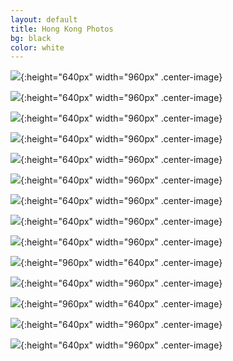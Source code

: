 ```yaml
---
layout: default
title: Hong Kong Photos
bg: black
color: white
---
```


<meta property="og:image" content="https://lh3.googleusercontent.com/b79xZj-C2n7f7hUHuXEKeoAVvH3D-kiMbk640SKXW-bwySGkAnw1IjV7CpEULvjjMPKVQmBqsH-CMm-Y-D28QlrFRZOA-5p-smylyqpppJdWV3owpUqDOFnyel7jr5puFZpNtuWtPwQ=w2400" />

![](https://lh3.googleusercontent.com/b79xZj-C2n7f7hUHuXEKeoAVvH3D-kiMbk640SKXW-bwySGkAnw1IjV7CpEULvjjMPKVQmBqsH-CMm-Y-D28QlrFRZOA-5p-smylyqpppJdWV3owpUqDOFnyel7jr5puFZpNtuWtPwQ=w2400){:height="640px" width="960px" .center-image}

![](https://lh3.googleusercontent.com/MmsIfOJhDNYJhFcNhPL_162W6HdZT89mZjR1viyEOy4BtNm5QAYqV7lJHzHpWigaJOJ7Ro27m4cjiuDYvhMi99nuiPaHV7kEeGVsxRiaatsRQyjs731pPaji1wo0skQW_Zm_ngcBX8M=w2400){:height="640px" width="960px" .center-image}

![](https://lh3.googleusercontent.com/Xx5gbfop93x1C3yMgIb1WncK3vi8WIhjBiDqNETV1yEm04ScgBpapVt1voBZjWybOxwD7s8IW4SgHwohVbY6-v0-EE_-LCOyzEgfWobqnXdH7wmAFL3yELqlE009mc8eBs5GS9zwQ50=w2400){:height="640px" width="960px" .center-image}

![](https://lh3.googleusercontent.com/dyGcvn-FQtK5_4WlJJgU5PvfQr9rH3mK4KvTalPsXr1OqtwtK0KKevieEtgP1DHeyUx5PvaJDTY2e5yYSSEU6Rl6KXQB7u6jJrxP1Ma6inVaPqJLSAiUOTxYQ0UTT2IBZUn6pByqRaM=w2400){:height="640px" width="960px" .center-image}

![](https://lh3.googleusercontent.com/khzeKrWES1m94Vm8k5QUvYPY5w4mS_kXMfrXTGUJ9YMoDXsgXlR7KiPyHJIdko3FRiDYZEJCMrr9YiCidiS72UrtpOwvZ-8h-XR1ht2TqAd851TF2Z4nhKHFK7zCyzaS5nTGU4OQfs8=w2400){:height="640px" width="960px" .center-image}

![](https://lh3.googleusercontent.com/Jgyk1DKRzJK2zJgO87TA6rfiOueXw5xbWOMDu7Scy7SbNrwH5u3gI4gioK9cUrB2WB3y19OKWA7AdTwTrRsExRBqOEt6u60zlIOaOujuN1I1p2_u7Cu_T7a-l5gJkoQruch4uCFQbPc=w2400){:height="640px" width="960px" .center-image}

![](https://lh3.googleusercontent.com/aqzwZl4ncfBGlcwV4ZIV1MYXXdFT_LYC3WXEDcUp72XuKM0ojsWIrB8WuG1blgkquk7oMzULyFQv0_Pz82H7qseTJaZlRPkmMbH4xzesKSgbSjKY57xr5xxTJQ1UNr-39EpacRZxjfE=w2400){:height="640px" width="960px" .center-image}

![](https://lh3.googleusercontent.com/DzHpfHEAlpi6JUk_Hu1cDe0LnlLWJKfdEgRvnbDee4-JpeK7pncun28Q4AX6m984y2bqNDYmyckU0xYtRgpEudDV1xO4dbJ6Z_lBhZaX9mqFy2fwYQuevqinIvfptYIt0OMrj0XPKNA=w2400){:height="640px" width="960px" .center-image}

![](https://lh3.googleusercontent.com/eKIYYdnjQZBKL2HdpX1kK3uEIuYtJauzJSQ4R335NEY1xW_2WPItpzPICYrIFmd2ITqWhxqIQ2KGofcQZLXD8a5txYTHOOZeZXV8zmE719dh750LD8dpNwN6KZnFWHPYfF_q9jkAUBU=w2400){:height="640px" width="960px" .center-image}

![](https://lh3.googleusercontent.com/IngCTPbaIeeHeJAHiSZ86OL7tVkTgthlwDS-XHVWpNVe7uFj6NI4rAlpUD0Bmy4DjeMpZ_ZkA_Eb0QD0vk-3aG-1lyNWPajovciG3FcGoYcq_jgNNVxY8kBXESqEJr7bZqupe9ZwNts=w2400){:height="960px" width="640px" .center-image}

![](https://lh3.googleusercontent.com/E4cN1lmW-qjZl8Cq5MaPlf4_T5O20s5IZMzDxeKCZ8x1ZSU7_JZU0el1WgiOiPgZBe7ctFpHIH_-1cvujdCZPljX8IgKxEcWY1jN-geDQeP9gyZTp6tGdnbBoL6gjk5c2AnQ69PKZEc=w2400){:height="640px" width="960px" .center-image}

![](https://lh3.googleusercontent.com/lpkqWarOGSQrWlxqG09JMU48FAZO79aih6kWWRH685WK1pSRHYOCKkrBiCU6eoap7fEu72lPJVL3UlzbPGCjgm5rMAK2OERx5pDRH-RlpK1tJr4796KRtLILPUgTIRE2wsbWZXuLxVk=w2400){:height="960px" width="640px" .center-image}

![](https://lh3.googleusercontent.com/GgpCBIeH3dxMLnOidnsxKZM46f2pZmVWGzQMdgD4btFBKyAJm0100NzC3wX5CAaUntPaR1wOnR27WnrqnKACo0dyDh5Y0Oq7drBVD2xDvdgCE3FojNFd8Bhb6qpVGQhMcqMiKG9CpiY=w2400){:height="640px" width="960px" .center-image}

![](https://lh3.googleusercontent.com/wdWWT5oBRZd1Oa2o6pJqpiq-fjNtYlnPlTPlBj3jQCKR4pC7LJTnBxtgfjjs93iK9V3VviVaFgEfBrU6mDNNx4kU93eJpjGBsrF75KylXiAlBA02AuK4GCTUqFZ3Kj0hDItXc1x70Ow=w2400){:height="640px" width="960px" .center-image}
